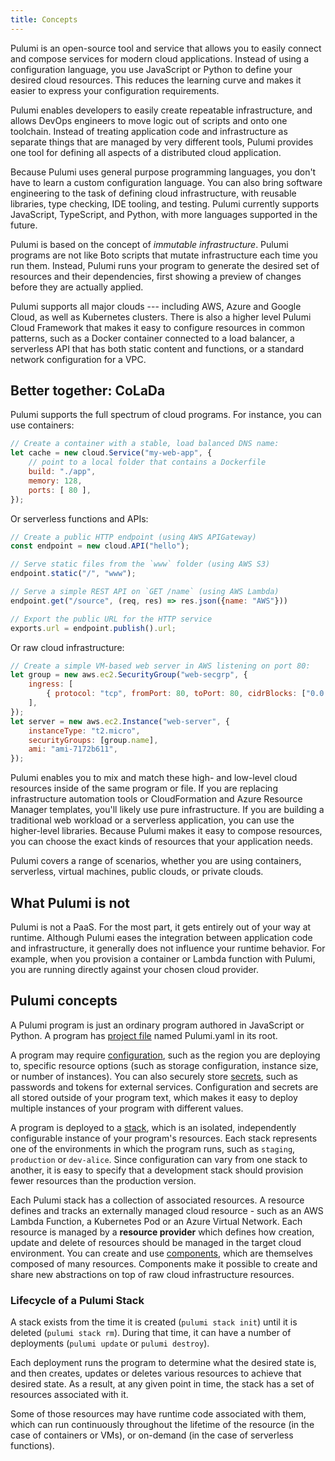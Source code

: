 ```yaml
---
title: Concepts
---
```


Pulumi is an open-source tool and service that allows you to easily connect and compose services for modern
cloud applications. Instead of using a configuration language, you use JavaScript or Python to define your desired cloud
resources. This reduces the learning curve and makes it easier to express your configuration requirements.

Pulumi enables developers to easily create repeatable infrastructure, and allows DevOps engineers to move logic out of
scripts and onto one toolchain. Instead of treating application code and infrastructure as separate things that are
managed by very different tools, Pulumi provides one tool for defining all aspects of a distributed cloud application.

Because Pulumi uses general purpose programming languages, you don't have to learn a custom configuration language. You can also bring software engineering to the task of defining cloud infrastructure, with reusable libraries, type checking, IDE tooling, and testing. Pulumi currently supports JavaScript, TypeScript, and Python, with more languages supported in the future.

Pulumi is based on the concept of _immutable infrastructure_.  Pulumi programs are not like Boto scripts that mutate infrastructure each time you run them. Instead, Pulumi runs your program to generate the desired set of resources and their dependencies, first showing a preview of changes before they are actually applied.

Pulumi supports all major clouds --- including AWS, Azure and Google Cloud, as well as Kubernetes clusters. There is also a higher level Pulumi Cloud Framework that makes it easy to configure resources in common patterns, such as a Docker container connected to a load balancer, a serverless API that has both static content and functions, or a standard network configuration for a VPC.

## Better together: CoLaDa

Pulumi supports the full spectrum of cloud programs.  For instance, you can use containers:

```javascript
// Create a container with a stable, load balanced DNS name:
let cache = new cloud.Service("my-web-app", {
    // point to a local folder that contains a Dockerfile
    build: "./app",
    memory: 128,
    ports: [ 80 ],
});
```

Or serverless functions and APIs:

```javascript
// Create a public HTTP endpoint (using AWS APIGateway)
const endpoint = new cloud.API("hello");

// Serve static files from the `www` folder (using AWS S3)
endpoint.static("/", "www");

// Serve a simple REST API on `GET /name` (using AWS Lambda)
endpoint.get("/source", (req, res) => res.json({name: "AWS"}))

// Export the public URL for the HTTP service
exports.url = endpoint.publish().url;
```

Or raw cloud infrastructure:

```javascript
// Create a simple VM-based web server in AWS listening on port 80:
let group = new aws.ec2.SecurityGroup("web-secgrp", {
    ingress: [
        { protocol: "tcp", fromPort: 80, toPort: 80, cidrBlocks: ["0.0.0.0/0"] },
    ],
});
let server = new aws.ec2.Instance("web-server", {
    instanceType: "t2.micro",
    securityGroups: [group.name],
    ami: "ami-7172b611",
});
```

Pulumi enables you to mix and match these high- and low-level cloud resources inside of the same program or file. If you are replacing infrastructure automation tools or CloudFormation and Azure Resource Manager templates, you'll likely use pure infrastructure. If you are building a traditional web workload or a serverless application, you can use the higher-level libraries. Because Pulumi makes it easy to compose resources, you can choose the exact kinds of resources that your application needs.

Pulumi covers a range of scenarios, whether you are using containers, serverless, virtual machines, public clouds, or private clouds.

## What Pulumi is not

Pulumi is not a PaaS.  For the most part, it gets entirely out of your way at runtime. Although Pulumi eases the integration between application code and infrastructure, it generally does not influence your runtime behavior.  For example, when you provision a container or Lambda function with Pulumi, you are running directly against your chosen cloud provider.

## Pulumi concepts

A Pulumi program is just an ordinary program authored in JavaScript or Python. A program has [project file](./project.html) named Pulumi.yaml in its root.

A program may require [configuration](./config.html), such as the region you are deploying to, specific resource options (such as storage configuration, instance size, or number of instances). You can also securely store [secrets](./config/html#secrets), such as passwords and tokens for external services. Configuration and secrets are all stored outside of your program text, which makes it easy to deploy multiple instances of your program with different values.

A program is deployed to a [stack](./stack.html), which is an isolated, independently configurable instance of your program's resources. Each stack represents one of the environments in which the program runs, such as `staging`, `production` or `dev-alice`. Since configuration can vary from one stack to another, it is easy to specify that a development stack should provision fewer resources than the production version.

Each Pulumi stack has a collection of associated resources.  A resource defines and tracks an externally managed cloud resource - such as an AWS Lambda Function, a Kubernetes Pod or an Azure Virtual Network.  Each resource is managed by a **resource provider** which defines how creation, update and delete of resources should be managed in the target cloud environment. You can create and use [components](./programming-model.html#components), which are themselves composed of many resources. Components make it possible to create and share new abstractions on top of raw cloud infrastructure resources.

### Lifecycle of a Pulumi Stack

A stack exists from the time it is created (`pulumi stack init`) until it is deleted (`pulumi stack rm`). During that time, it can have a number of deployments (`pulumi update` or `pulumi destroy`).  

Each deployment runs the program to determine what the desired state is, and then creates, updates or deletes various resources to achieve that desired state.  As a result, at any given point in time, the stack has a set of resources associated with it.

Some of those resources may have runtime code associated with them, which can run continuously throughout the lifetime of the resource (in the case of containers or VMs), or on-demand (in the case of serverless functions).

